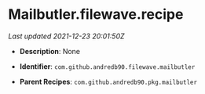 # Mailbutler.filewave.recipe

_Last updated 2021-12-23 20:01:50Z_

- **Description**: None

- **Identifier**: `com.github.andredb90.filewave.mailbutler`

- **Parent Recipes**: `com.github.andredb90.pkg.mailbutler`
